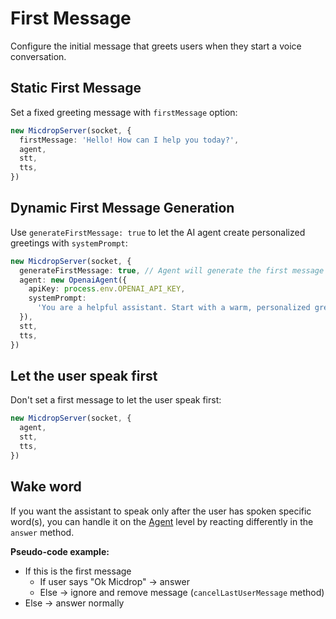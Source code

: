 # First Message

Configure the initial message that greets users when they start a voice conversation.

## Static First Message

Set a fixed greeting message with `firstMessage` option:

```typescript
new MicdropServer(socket, {
  firstMessage: 'Hello! How can I help you today?',
  agent,
  stt,
  tts,
})
```

## Dynamic First Message Generation

Use `generateFirstMessage: true` to let the AI agent create personalized greetings with `systemPrompt`:

```typescript
new MicdropServer(socket, {
  generateFirstMessage: true, // Agent will generate the first message
  agent: new OpenaiAgent({
    apiKey: process.env.OPENAI_API_KEY,
    systemPrompt:
      'You are a helpful assistant. Start with a warm, personalized greeting.',
  }),
  stt,
  tts,
})
```

## Let the user speak first

Don't set a first message to let the user speak first:

```typescript
new MicdropServer(socket, {
  agent,
  stt,
  tts,
})
```

## Wake word

If you want the assistant to speak only after the user has spoken specific word(s), you can handle it on the [Agent](../ai-integration/custom-integrations/custom-agent.md) level by reacting differently in the `answer` method.

**Pseudo-code example:**

- If this is the first message
  - If user says "Ok Micdrop" → answer
  - Else → ignore and remove message (`cancelLastUserMessage` method)
- Else → answer normally
